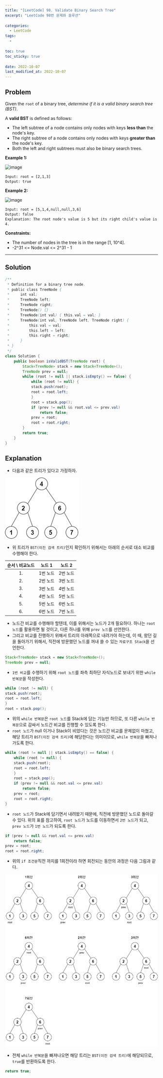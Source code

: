 ```yaml
---
title: "[LeetCode] 98. Validate Binary Search Tree"
excerpt: "LeetCode 98번 문제와 솔루션"

categories:
  - LeetCode
tags:
  - 

toc: true
toc_sticky: true
 
date: 2022-10-07
last_modified_at: 2022-10-07
---
```

## **Problem**
Given the `root` of a binary tree, *determine if it is a valid binary search tree (BST)*.

A **valid BST** is defined as follows:

- The left subtree of a node contains only nodes with keys **less than** the node's key.
- The right subtree of a node contains only nodes with keys **greater than** the node's key.
- Both the left and right subtrees must also be binary search trees.

**Example 1:**

![image](https://user-images.githubusercontent.com/107045604/194545076-87ad5167-b546-467d-a2bb-0f8f000f8951.png)
```
Input: root = [2,1,3]
Output: true
```
**Example 2:**

![image](https://user-images.githubusercontent.com/107045604/194545082-0642ffef-e289-4445-babb-78a7d08c7716.png)
```
Input: root = [5,1,4,null,null,3,6]
Output: false
Explanation: The root node's value is 5 but its right child's value is 4.
```

**Constraints:**
- The number of nodes in the tree is in the range [1, 10^4].
- -2^31 <= Node.val <= 2^31 - 1

---
## **Solution**
```java
/**
 * Definition for a binary tree node.
 * public class TreeNode {
 *     int val;
 *     TreeNode left;
 *     TreeNode right;
 *     TreeNode() {}
 *     TreeNode(int val) { this.val = val; }
 *     TreeNode(int val, TreeNode left, TreeNode right) {
 *         this.val = val;
 *         this.left = left;
 *         this.right = right;
 *     }
 * }
 */
class Solution {
    public boolean isValidBST(TreeNode root) {
        Stack<TreeNode> stack = new Stack<TreeNode>();
        TreeNode prev = null;
        while (root != null || stack.isEmpty() == false) {
            while (root != null) {
            stack.push(root);
            root = root.left;
            }
            root = stack.pop();
            if (prev != null && root.val <= prev.val)
                return false;
            prev = root;
            root = root.right;
        }
        return true;
    }
}
```
## **Explanation**
- 다음과 같은 트리가 있다고 가정하자.

![다이어그램1](/assets/images/LeetCode/LeetCode98/다이어그램1.png)

- 위 트리가 `BST(이진 검색 트리)`인지 확인하기 위해서는 아래의 순서로 대소 비교를 수행해야 한다.

|순서 \ 비교노드|노드 1|노드 2|
|:---:|:---:|:---:|
|1.|1번 노드|2번 노드|
|2.|2번 노드|3번 노드|
|3.|3번 노드|4번 노드|
|4.|4번 노드|5번 노드|
|5.|5번 노드|6번 노드|
|6.|6번 노드|7번 노드|

- 노드간 비교를 수행해야 할텐데, 이를 위해서는 노드가 2개 필요하다. 하나는 `root 노드`를 활용하면 될 것이고, 다른 하나를 위해 `prev 노드`를 선언한다.
- 그리고 비교를 진행하기 위해서 트리의 아래쪽으로 내려가야 하는데, 이 때, 왔던 길을 돌아가기 위해서, 직전에 방문했던 노드를 꺼내 쓸 수 있는 `자료구조 Stack`을 선언한다.
```java
Stack<TreeNode> stack = new Stack<TreeNode>();
TreeNode prev = null;
```
- `1번 비교`를 수행하기 위해 `root 노드`를 좌측 최하단 자식노드로 보내기 위한 `while 반복문`을 작성한다.
```java
while (root != null) {
stack.push(root);
root = root.left;
}
root = stack.pop();
```
- 위의 `while 반복문`은 `root 노드`를 Stack에 담는 기능만 하므로, 또 다른 `while 반복문`으로 감싸서 노드간 비교를 진행할 수 있도록 한다.
- `root 노드`가 null 이거나 Stack이 비었다는 것은 노드간 비교를 문제없이 마쳤고, 해당 트리가 `BST(이진 검색 트리)`에 해당한다는 의미이므로, `while 반복문`을 빠져나가도록 한다.
```java
while (root != null || stack.isEmpty() == false) {
    while (root != null) {
    stack.push(root);
    root = root.left;
    }
    root = stack.pop();
    if (prev != null && root.val <= prev.val)
        return false;
    prev = root;
    root = root.right;
}
```
- `root 노드`가 Stack에 담기면서 내려왔기 때문에, 직전에 방문했던 노드로 돌아갈 수 있다. 위의 표를 참고하여, `root 노드`가 노드를 이동하면서 `2번 노드`가 되고, `prev 노드`가 `1번 노드`가 되도록 한다.
```java
if (prev != null && root.val <= prev.val)
    return false;
prev = root;
root = root.right;
```
- 위의 `if 조건문`직전 까지를 1회전이라 하면 회전되는 동안의 과정은 다음 그림과 같다.

![다이어그램2](/assets/images/LeetCode/LeetCode98/다이어그램2.png)

- 전체 `while 반복문`을 빠져나오면 해당 트리는 `BST(이진 검색 트리)`에 해당되므로, `true`를 반환하도록 한다.
```java
return true;
```